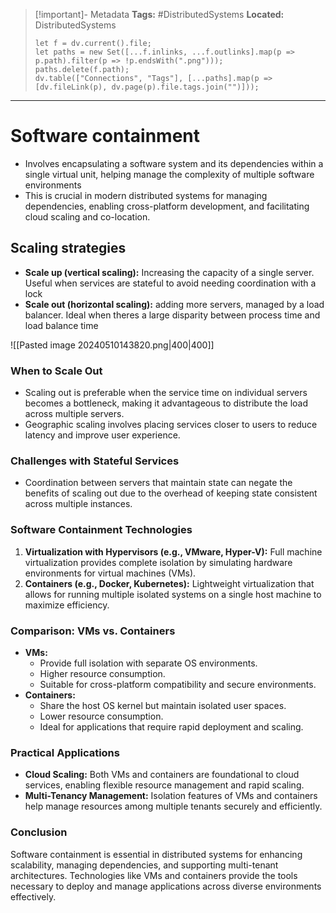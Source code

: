 > [!important]- Metadata
> **Tags:** #DistributedSystems 
> **Located:** DistributedSystems
> ```dataviewjs
> let f = dv.current().file;
> let paths = new Set([...f.inlinks, ...f.outlinks].map(p => p.path).filter(p => !p.endsWith(".png")));
> paths.delete(f.path);
> dv.table(["Connections", "Tags"], [...paths].map(p => [dv.fileLink(p), dv.page(p).file.tags.join("")]));
> ```

___
# Software containment
- Involves encapsulating a software system and its dependencies within a single virtual unit, helping manage the complexity of multiple software environments
- This is crucial in modern distributed systems for managing dependencies, enabling cross-platform development, and facilitating cloud scaling and co-location.


## Scaling strategies
- **Scale up (vertical scaling):** Increasing the capacity of a single server. Useful when services are stateful to avoid needing coordination with a lock 
- **Scale out (horizontal scaling):** adding more servers, managed by a load balancer. Ideal when theres a large disparity between process time and load balance time

![[Pasted image 20240510143820.png|400|400]]

### When to Scale Out

- Scaling out is preferable when the service time on individual servers becomes a bottleneck, making it advantageous to distribute the load across multiple servers.
- Geographic scaling involves placing services closer to users to reduce latency and improve user experience.

### Challenges with Stateful Services

- Coordination between servers that maintain state can negate the benefits of scaling out due to the overhead of keeping state consistent across multiple instances.

### Software Containment Technologies

1. **Virtualization with Hypervisors (e.g., VMware, Hyper-V):** Full machine virtualization provides complete isolation by simulating hardware environments for virtual machines (VMs).
2. **Containers (e.g., Docker, Kubernetes):** Lightweight virtualization that allows for running multiple isolated systems on a single host machine to maximize efficiency.

### Comparison: VMs vs. Containers

- **VMs:**
    - Provide full isolation with separate OS environments.
    - Higher resource consumption.
    - Suitable for cross-platform compatibility and secure environments.
- **Containers:**
    - Share the host OS kernel but maintain isolated user spaces.
    - Lower resource consumption.
    - Ideal for applications that require rapid deployment and scaling.

### Practical Applications

- **Cloud Scaling:** Both VMs and containers are foundational to cloud services, enabling flexible resource management and rapid scaling.
- **Multi-Tenancy Management:** Isolation features of VMs and containers help manage resources among multiple tenants securely and efficiently.

### Conclusion

Software containment is essential in distributed systems for enhancing scalability, managing dependencies, and supporting multi-tenant architectures. Technologies like VMs and containers provide the tools necessary to deploy and manage applications across diverse environments effectively.